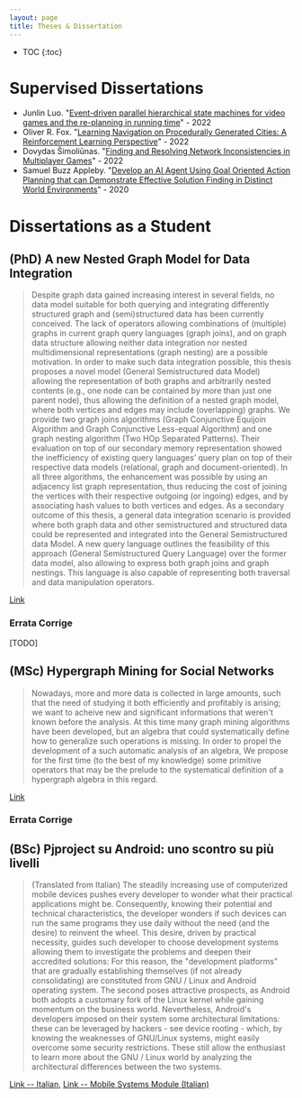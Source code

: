 ```yaml
---
layout: page
title: Theses & Dissertation
---
```


* TOC
{:toc}

# Supervised Dissertations

 * Junlin Luo. "[Event-driven parallel hierarchical state machines for video games and the re-planning in running time](https://github.com/luojunlin1223/CSC8503/tree/CSC8599)" - 2022
 * Oliver R. Fox. "[Learning Navigation on Procedurally Generated Cities: A Reinforcement Learning Perspective](https://ofox.co.uk/projects/dissertation)" - 2022
 * Dovydas Šimoliūnas. "[Finding and Resolving Network Inconsistencies in Multiplayer Games](https://github.com/DovydasSi/TabulaRasa)" - 2022
 * Samuel Buzz Appleby. "[Develop an AI Agent Using Goal Oriented Action Planning that can Demonstrate Effective Solution Finding in Distinct World Environments](https://onedrive.live.com/download?cid=A29E1A49BE9C04CC&resid=A29E1A49BE9C04CC%2114817&authkey=ACdrWHFTJVovmVw&em=2)" - 2020

# Dissertations as a Student

## (PhD) A new Nested Graph Model for Data Integration 

> Despite graph data gained increasing interest in several fields, no data model suitable for both querying and integrating differently structured graph and (semi)structured data has been currently conceived. The lack of operators allowing combinations of (multiple) graphs in current graph query languages (graph joins), and on graph data structure allowing neither data integration nor nested multidimensional representations (graph nesting) are a possible motivation. In order to make such data integration possible, this thesis proposes a novel model (General Semistructured data Model) allowing the representation of both graphs and arbitrarily nested contents (e.g., one node can be contained by more than just one parent node), thus allowing the definition of a nested graph model, where both vertices and edges may include (overlapping) graphs. We provide two graph joins algorithms (Graph Conjunctive Equijoin Algorithm and Graph Conjunctive Less-equal Algorithm) and one graph nesting algorithm (Two HOp Separated Patterns). Their evaluation on top of our secondary memory representation showed the inefficiency of existing query languages’ query plan on top of their respective data models (relational, graph and document-oriented). In all three algorithms, the enhancement was possible by using an adjacency list graph representation, thus reducing the cost of joining the vertices with their respective outgoing (or ingoing) edges, and by associating hash values to both vertices and edges. As a secondary outcome of this thesis, a general data integration scenario is provided where both graph data and other semistructured and structured data could be represented and integrated into the General Semistructured data Model. A new query language outlines the feasibility of this approach (General Semistructured Query Language) over the former data model, also allowing to express both graph joins and graph nestings. This language is also capable of representing both traversal and data manipulation operators.

[Link](https://amsdottorato.unibo.it/8348/)

### Errata Corrige

[TODO]


## (MSc) Hypergraph Mining for Social Networks 

> Nowadays, more and more data is collected in large amounts, such that the need of studying it both efficiently and profitably is arising; we want to acheive new and significant informations that weren't known before the analysis. At this time many graph mining algorithms have been developed, but an algebra that could systematically define how to generalize such operations is missing. In order to propel the development of a such automatic analysis of an algebra, We propose for the first time (to the best of my knowledge) some primitive operators that may be the prelude to the systematical definition of a hypergraph algebra in this regard.

[Link](https://amslaurea.unibo.it/7106/)

### Errata Corrige


## (BSc) Pjproject su Android: uno scontro su più livelli 

> (Translated from Italian)  The steadily increasing use of computerized mobile devices pushes every developer to wonder what their practical applications might be. Consequently, knowing their potential and technical characteristics, the developer wonders if such devices can run the same programs they use daily without the need (and the desire) to reinvent the wheel. This desire, driven by practical necessity, guides such developer to choose development systems allowing them to investigate the problems and deepen their accredited solutions: For this reason, the "development platforms" that are gradually establishing themselves (if not already consolidating) are constituted from GNU / Linux and Android operating system. The second poses attractive prospects, as Android both adopts a customary fork of the Linux kernel while gaining momentum on the business world. Nevertheless, Android's developers imposed on their system some architectural limitations: these can be leveraged by hackers  - see device rooting - which, by knowing the weaknesses of GNU/Linux systems, might easily overcome some security restrictions. These still allow the enthusiast to learn more about the GNU / Linux world by analyzing the architectural differences between the two systems.

[Link -- Italian](https://amslaurea.unibo.it/4441/), [Link -- Mobile Systems Module (Italian)](http://www.cs.unibo.it/~ghini/didattica/sistemimobili/BergamiGiacomo/)
